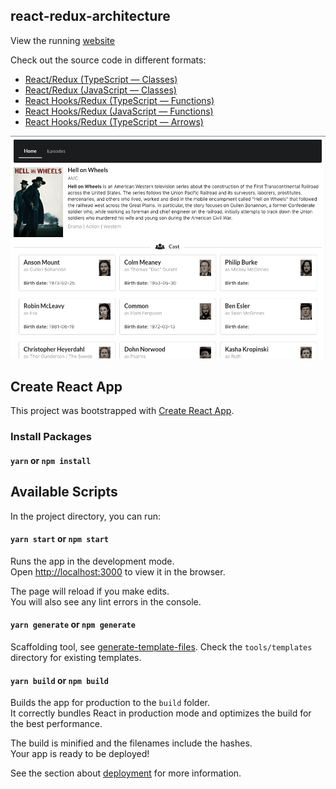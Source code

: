 ## react-redux-architecture

View the running [website](https://tenwiz.github.io/react-redux-architecture/)

Check out the source code in different formats:

 * [React/Redux (TypeScript — Classes)](https://github.com/tenwiz/react-redux-architecture/tree/TypeScript)
 * [React/Redux (JavaScript — Classes)](https://github.com/tenwiz/react-redux-architecture/tree/JavaScript)
 * [React Hooks/Redux (TypeScript — Functions)](https://github.com/tenwiz/react-redux-architecture/tree/ts/function)
 * [React Hooks/Redux (JavaScript — Functions)](https://github.com/tenwiz/react-redux-architecture/tree/js/function)
 * [React Hooks/Redux (TypeScript — Arrows)](https://github.com/tenwiz/react-redux-architecture/tree/ts/arrows)

![alt text](./appScreenshot.png 'App Screenshot')

## Create React App

This project was bootstrapped with [Create React App](https://github.com/facebook/create-react-app).

### Install Packages

#### `yarn` or `npm install`

## Available Scripts

In the project directory, you can run:

#### `yarn start` or `npm start`

Runs the app in the development mode.<br>
Open [http://localhost:3000](http://localhost:3000) to view it in the browser.

The page will reload if you make edits.<br>
You will also see any lint errors in the console.

#### `yarn generate` or `npm generate`

Scaffolding tool, see [generate-template-files](https://github.com/tenwiz/generate-template-files#readme). Check the `tools/templates` directory for existing templates.

#### `yarn build` or `npm build`

Builds the app for production to the `build` folder.<br>
It correctly bundles React in production mode and optimizes the build for the best performance.

The build is minified and the filenames include the hashes.<br>
Your app is ready to be deployed!

See the section about [deployment](https://facebook.github.io/create-react-app/docs/deployment) for more information.

